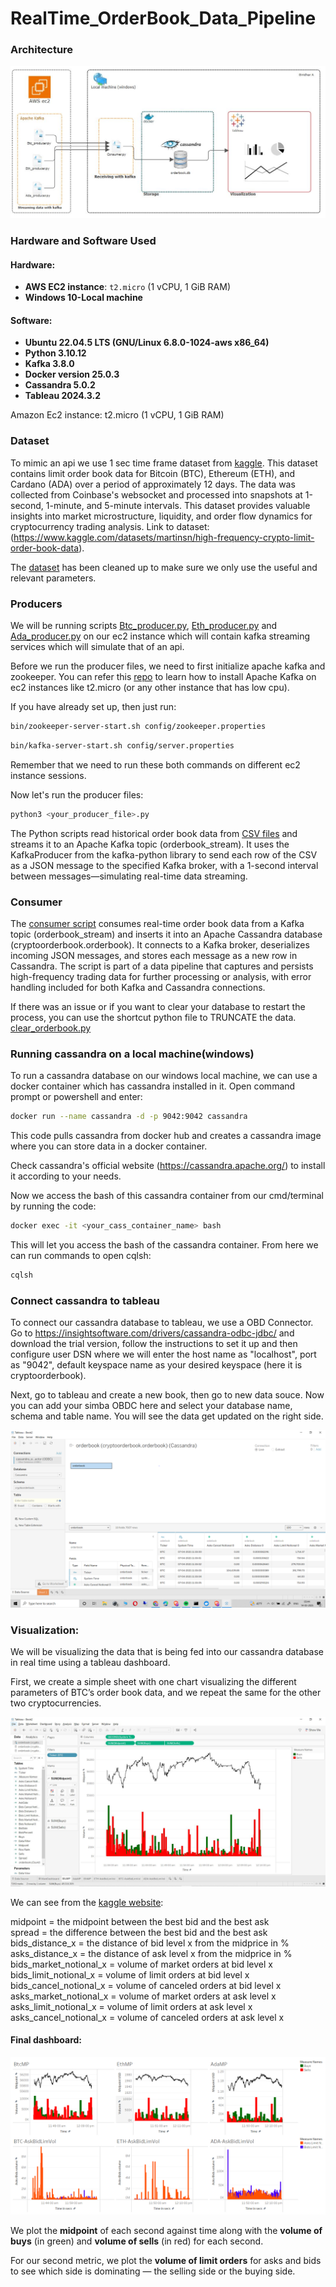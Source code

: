 # RealTime_OrderBook_Data_Pipeline
### Architecture 
![Architecture](images/Archit.JPG)


### Hardware and Software Used

#### Hardware:
- **AWS EC2 instance**: `t2.micro` (1 vCPU, 1 GiB RAM)
- **Windows 10-Local machine**

#### Software:
- **Ubuntu 22.04.5 LTS (GNU/Linux 6.8.0-1024-aws x86_64)**
- **Python 3.10.12**
- **Kafka 3.8.0**
- **Docker version 25.0.3**
- **Cassandra 5.0.2**
- **Tableau 2024.3.2**

Amazon Ec2 instance: t2.micro (1 vCPU, 1 GiB RAM)

### Dataset
To mimic an api we use 1 sec time frame dataset from [kaggle](https://www.kaggle.com/datasets/martinsn/high-frequency-crypto-limit-order-book-data).
This dataset contains limit order book data for Bitcoin (BTC), Ethereum (ETH), and Cardano (ADA) over a period of approximately 12 days. The data was collected from Coinbase's websocket and processed into snapshots at 1-second, 1-minute, and 5-minute intervals. This dataset provides valuable insights into market microstructure, liquidity, and order flow dynamics for cryptocurrency trading analysis.
Link to dataset: (https://www.kaggle.com/datasets/martinsn/high-frequency-crypto-limit-order-book-data).

The [dataset](Data) has been cleaned up to make sure we only use the useful and relevant parameters.   

### Producers
We will be running scripts [Btc_producer.py](Code/Btc_producer.py), [Eth_producer.py](Code/Eth_producer.py) and [Ada_producer.py](Code/Ada_producer.py) on our ec2 instance which will contain kafka streaming services which will simulate that of an api.

Before we run the producer files, we need to first initialize apache kafka and zookeeper. You can refer this [repo](https://github.com/giridhar1103/Kafka_Demo-Setup) to learn how to install Apache Kafka on ec2 instances like t2.micro (or any other instance that has low cpu). 

If you have already set up, then just run:

```bash
bin/zookeeper-server-start.sh config/zookeeper.properties
```
```bash
bin/kafka-server-start.sh config/server.properties
```

Remember that we need to run these both commands on different ec2 instance sessions.

Now let's run the producer files:
```bash
python3 <your_producer_file>.py
```

The Python scripts read historical order book data from [CSV files](Data) and streams it to an Apache Kafka topic (orderbook_stream). It uses the KafkaProducer from the kafka-python library to send each row of the CSV as a JSON message to the specified Kafka broker, with a 1-second interval between messages—simulating real-time data streaming.

### Consumer
The [consumer script](Code/consumer.py) consumes real-time order book data from a Kafka topic (orderbook_stream) and inserts it into an Apache Cassandra database (cryptoorderbook.orderbook). It connects to a Kafka broker, deserializes incoming JSON messages, and stores each message as a new row in Cassandra. The script is part of a data pipeline that captures and persists high-frequency trading data for further processing or analysis, with error handling included for both Kafka and Cassandra connections.

If there was an issue or if you want to clear your database to restart the process, you can use the shortcut python file to TRUNCATE the data. [clear_orderbook.py](Code/clear_orderbook.py)

### Running cassandra on a local machine(windows)
To run a cassandra database on our windows local machine, we can use a docker container which has cassandra installed in it. Open command prompt or powershell and enter:

```bash
docker run --name cassandra -d -p 9042:9042 cassandra
```
This code pulls cassandra from docker hub and creates a cassandra image where you can store data in a docker container.

Check cassandra's official website (https://cassandra.apache.org/) to install it according to your needs.

Now we access the bash of this cassandra container from our cmd/terminal by running the code:
```bash
docker exec -it <your_cass_container_name> bash
```
This will let you access the bash of the cassandra container. From here we can run commands to open cqlsh:

```bash
cqlsh
```

### Connect cassandra to tableau
To connect our cassandra database to tableau, we use a OBD Connector. Go to https://insightsoftware.com/drivers/cassandra-odbc-jdbc/ and download the trial version, follow the instructions to set it up and
then configure user DSN where we will enter the host name as "localhost", port as "9042", default keyspace name as your desired keyspace (here it is cryptoorderbook).

Next, go to tableau and create a new book, then go to new data souce. Now you can add your simba OBDC here and select your database name, schema and table name. You will see the data get updated on the right side.

![dbsource](images/database_connection_pic.PNG)


### Visualization:
We will be visualizing the data that is being fed into our cassandra database in real time using a tableau dashboard.

First, we create a simple sheet with one chart visualizing the different parameters of BTC’s order book data, and we repeat the same for the other two cryptocurrencies. 

![exmp](images/ExampleBtc.JPG)

We can see from the [kaggle website](https://www.kaggle.com/datasets/martinsn/high-frequency-crypto-limit-order-book-data/data):

midpoint = the midpoint between the best bid and the best ask  
spread = the difference between the best bid and the best ask  
bids_distance_x = the distance of bid level x from the midprice in %  
asks_distance_x = the distance of ask level x from the midprice in %  
bids_market_notional_x = volume of market orders at bid level x  
bids_limit_notional_x = volume of limit orders at bid level x  
bids_cancel_notional_x = volume of canceled orders at bid level x  
asks_market_notional_x = volume of market orders at ask level x  
asks_limit_notional_x = volume of limit orders at ask level x  
asks_cancel_notional_x = volume of canceled orders at ask level x  

#### Final dashboard:
![finalDashboard](images/Dashboard.png)

We plot the **midpoint** of each second against time along with the **volume of buys** (in green) and **volume of sells** (in red) for each second.  

For our second metric, we plot the **volume of limit orders** for asks and bids to see which side is dominating — the selling side or the buying side.


